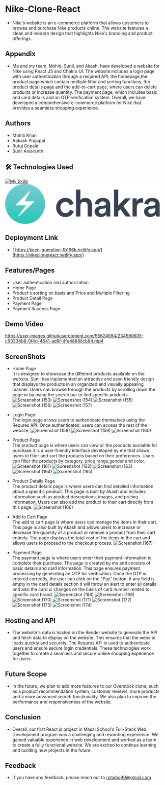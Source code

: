 # Nike-Clone-React
- Nike's website is an e-commerce platform that allows customers to browse and purchase Nike products online. The website features a clean and modern design that highlights Nike's branding and product offerings. 

## Appendix
- Me and my team, Mohib, Sunil, and Akash, have developed a website for Nike using React JS and Chakra UI. The website includes a login page with user authentication through a required API, the homepage,the product page which contain multiple filter and sorting functions, the product details page and the add-to-cart page, where users can delete products or increase quantity. The payment page, which includes basic and card details and an OTP verification system. Overall, we have developed a comprehensive e-commerce platform for Nike that provides a seamless shopping experience.

## Authors

- Mohib Khan
- Aakash Prajapat
- Rutuj Gopale
- Sunil Amaranth


## 🛠 Technologies Used
 [![My Skills](https://skillicons.dev/icons?i=react,js,html,css)](https://skillicons.dev)   
 <img src="https://raw.githubusercontent.com/chakra-ui/chakra-ui/main/media/logo-colored@2x.png?raw=true"/>
 
 
## Deployment Link
- [ https://keen-gumption-fb166b.netlify.app/](https://nikeclonereact.netlify.app/)




## Features/Pages

- User authentication and authorization
- Home Page
- Product's sorting on basis and Price and Multiple Filtering 
- Product Detail Page
- Payment Page 
- Payment Success Page

## Demo Video
https://user-images.githubusercontent.com/55624994/234590605-c63334b8-0f4d-4641-ad6f-dfe48888cb84.mp4


## ScreenShots

- Home Page <br/>
It is designed to showcase the different products available on the website. Sunil has implemented an attractive and user-friendly design that displays the products in an organized and visually appealing manner. Users can browse through the products by scrolling down the page or by using the search bar to find specific products.
![Screenshot (153)](https://user-images.githubusercontent.com/55624994/234247278-b46eaade-d9d1-4588-a5cf-86d3adc49c31.png)
![Screenshot (154)](https://user-images.githubusercontent.com/55624994/234247287-64cdcbe0-07ba-4426-a84c-a2949e2f4d3b.png)
![Screenshot (155)](https://user-images.githubusercontent.com/55624994/234247291-6ba735b0-6c37-4538-adb8-010b08076f59.png)
![Screenshot (156)](https://user-images.githubusercontent.com/55624994/234247296-ab5b18b9-1845-49ff-aea2-051dd4edd611.png)
![Screenshot (157)](https://user-images.githubusercontent.com/55624994/234247302-c7ed4aa6-7f80-4960-b742-535492e176d7.png)

- Login Page </br>
The login page allows users to authenticate themselves using the Requres API. Once authenticated, users can access the rest of the website.
![Screenshot (158)](https://user-images.githubusercontent.com/55624994/234247308-47fb7a1e-c307-4d72-b102-29f22d977984.png)
![Screenshot (159)](https://user-images.githubusercontent.com/55624994/234247312-563481db-606c-4f0c-b970-af6ebaf15fe6.png)
![Screenshot (160)](https://user-images.githubusercontent.com/55624994/234247339-ff0d7638-0bf6-4591-867a-5c1f5e83461b.png)
- Product Page</br>
The product page is where users can view all the products available for purchase.It is  a user-friendly interface developed by me  that allows users to filter and sort the products based on their preferences. Users can filter the products by category, price range,gender and color.
![Screenshot (161)](https://user-images.githubusercontent.com/55624994/234247345-26c26819-dec5-4e99-af1b-297a2a4c5efa.png)
![Screenshot (162)](https://user-images.githubusercontent.com/55624994/234247349-70759bad-0d3f-43a9-b038-1627f85b9a36.png)
![Screenshot (163)](https://user-images.githubusercontent.com/55624994/234247359-5726136d-354c-488b-b714-6c2084f29f50.png)
![Screenshot (164)](https://user-images.githubusercontent.com/55624994/234247363-1633cd26-8a3b-4fe6-92ae-7f1f55eed2fa.png)
![Screenshot (165)](https://user-images.githubusercontent.com/55624994/234247369-491c848f-c081-4bf9-af8c-6e89d51989d4.png)

- Product Details Page</br>
The product details page is where users can find detailed information about a specific product. This page is built by Akash and includes information such as product descriptions, images, and pricing information. Users can also add the product to their cart directly from this page.
![Screenshot (166)](https://user-images.githubusercontent.com/55624994/234247372-0ea8898c-3fcb-47c2-a907-71e7b1c2e9f3.png)
- Add to Cart Page</br>
The add to cart page is where users can manage the items in their cart. This page is also built by Akash and allows users to increase or decrease the quantity of a product or remove a product from their cart entirely. The page displays the total cost of the items in the cart and allows users to proceed to the checkout process.
![Screenshot (167)](https://user-images.githubusercontent.com/55624994/234247387-6f7d081a-4149-483e-9cd3-dde0e897c4b5.png)
- Payment Page </br>
The payment page is where users enter their payment information to complete their purchase. The page is created by me and consists of basic details and card information. This page ensures  payment processing by generating an OTP for verification. Once the OTP is entered correctly, the user can click on the "Pay" button, if any field is empty in the card details section it will throw an alert to enter all details and also the card ui changes on the basis of card number related to specific card brand.
![Screenshot (168)](https://user-images.githubusercontent.com/55624994/234247398-8954c365-3413-4e2a-ab7b-86351d958b5a.png)
![Screenshot (169)](https://user-images.githubusercontent.com/55624994/234247412-07a19a0a-3dd9-47c6-a981-7b9c6d09f836.png)
![Screenshot (170)](https://user-images.githubusercontent.com/55624994/234247419-9c5a2859-6490-42b2-95fe-2796127da23c.png)
![Screenshot (171)](https://user-images.githubusercontent.com/55624994/234247432-94ffd5be-f18b-40d4-b39f-5b5311791ec8.png)
![Screenshot (172)](https://user-images.githubusercontent.com/55624994/234247436-98039578-5013-47e9-8ce6-77a01832eafc.png)
![Screenshot (173)](https://user-images.githubusercontent.com/55624994/234247442-cdaed890-ef48-4b46-9892-22d1bbe1c178.png)
![Screenshot (174)](https://user-images.githubusercontent.com/55624994/234247453-0470594c-7a82-432e-b695-cfe3e6fdbcf2.png)

## Hosting and API
- The website's data is hosted on the Render website to generate the API and fetch data to display on the website. This ensures that the website loads quickly and securely. The Requres API is used to authenticate users and ensure secure login credentials. These technologies work together to create a seamless and secure online shopping experience for users.

## Future Scope

- In the future, we plan to add more features to our Overstock clone, such as a product recommendation system, customer reviews, more products and a more advanced search functionality. We also plan to improve the performance and responsiveness of the website.

## Conclusion

- Overall, our first React js  project in Masai School's Full-Stack Web Development program was a challenging and rewarding experience. We gained valuable experience in web development and worked as a team to create a fully functional website. We are excited to continue learning and building new projects in the future.

## Feedback

- If you have any feedback, please reach out to rutujbg99@gmail.com
